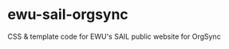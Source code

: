 ewu-sail-orgsync
================

CSS &amp; template code for EWU's SAIL public website for OrgSync
